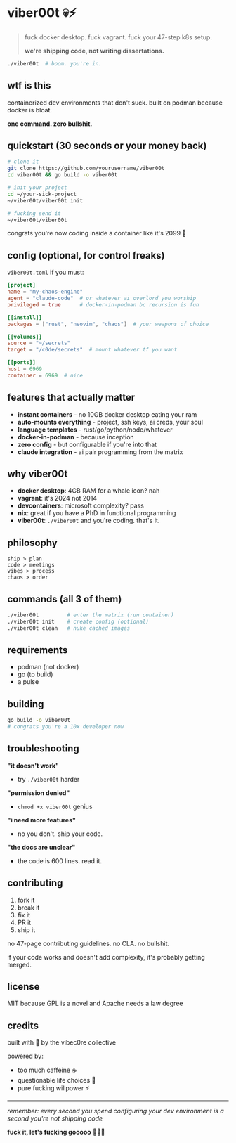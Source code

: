 # viber00t 💀⚡

> fuck docker desktop. fuck vagrant. fuck your 47-step k8s setup.
> 
> **we're shipping code, not writing dissertations.**

```bash
./viber00t  # boom. you're in.
```

## wtf is this

containerized dev environments that don't suck. built on podman because docker is bloat. 

**one command. zero bullshit.**

## quickstart (30 seconds or your money back)

```bash
# clone it
git clone https://github.com/yourusername/viber00t
cd viber00t && go build -o viber00t

# init your project
cd ~/your-sick-project
~/viber00t/viber00t init

# fucking send it
~/viber00t/viber00t
```

congrats you're now coding inside a container like it's 2099 🎉

## config (optional, for control freaks)

`viber00t.toml` if you must:

```toml
[project]
name = "my-chaos-engine"
agent = "claude-code"  # or whatever ai overlord you worship
privileged = true      # docker-in-podman bc recursion is fun

[[install]]
packages = ["rust", "neovim", "chaos"]  # your weapons of choice

[[volumes]]
source = "~/secrets"
target = "/c0de/secrets"  # mount whatever tf you want

[[ports]]
host = 6969
container = 6969  # nice
```

## features that actually matter

- **instant containers** - no 10GB docker desktop eating your ram
- **auto-mounts everything** - project, ssh keys, ai creds, your soul
- **language templates** - rust/go/python/node/whatever
- **docker-in-podman** - because inception
- **zero config** - but configurable if you're into that
- **claude integration** - ai pair programming from the matrix

## why viber00t

- **docker desktop**: 4GB RAM for a whale icon? nah
- **vagrant**: it's 2024 not 2014
- **devcontainers**: microsoft complexity? pass
- **nix**: great if you have a PhD in functional programming
- **viber00t**: `./viber00t` and you're coding. that's it.

## philosophy

```
ship > plan
code > meetings  
vibes > process
chaos > order
```

## commands (all 3 of them)

```bash
./viber00t         # enter the matrix (run container)
./viber00t init    # create config (optional)
./viber00t clean   # nuke cached images
```

## requirements

- podman (not docker)
- go (to build)
- a pulse

## building

```bash
go build -o viber00t
# congrats you're a 10x developer now
```

## troubleshooting

**"it doesn't work"**
- try `./viber00t` harder

**"permission denied"**
- `chmod +x viber00t` genius

**"i need more features"**
- no you don't. ship your code.

**"the docs are unclear"**
- the code is 600 lines. read it.

## contributing

1. fork it
2. break it  
3. fix it
4. PR it
5. ship it

no 47-page contributing guidelines. no CLA. no bullshit.

if your code works and doesn't add complexity, it's probably getting merged.

## license

MIT because GPL is a novel and Apache needs a law degree

## credits

built with 🖤 by the vibec0re collective

powered by:
- too much caffeine ☕
- questionable life choices 🎲
- pure fucking willpower ⚡

---

*remember: every second you spend configuring your dev environment is a second you're not shipping code*

**fuck it, let's fucking gooooo** 🚀🚀🚀